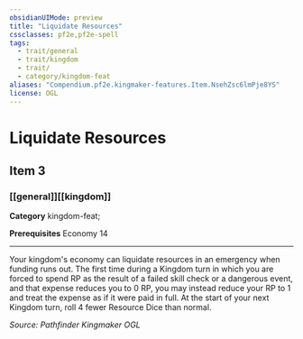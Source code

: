 ```yaml
---
obsidianUIMode: preview
title: "Liquidate Resources"
cssclasses: pf2e,pf2e-spell
tags:
  - trait/general
  - trait/kingdom
  - trait/
  - category/kingdom-feat
aliases: "Compendium.pf2e.kingmaker-features.Item.NsehZsc6lmPje8YS"
license: OGL
---
```

# Liquidate Resources
## Item 3
### [[general]][[kingdom]]

**Category** kingdom-feat; 



**Prerequisites** Economy 14
* * *
Your kingdom's economy can liquidate resources in an emergency when funding runs out. The first time during a Kingdom turn in which you are forced to spend RP as the result of a failed skill check or a dangerous event, and that expense reduces you to 0 RP, you may instead reduce your RP to 1 and treat the expense as if it were paid in full. At the start of your next Kingdom turn, roll 4 fewer Resource Dice than normal.

*Source: Pathfinder Kingmaker*
*OGL*